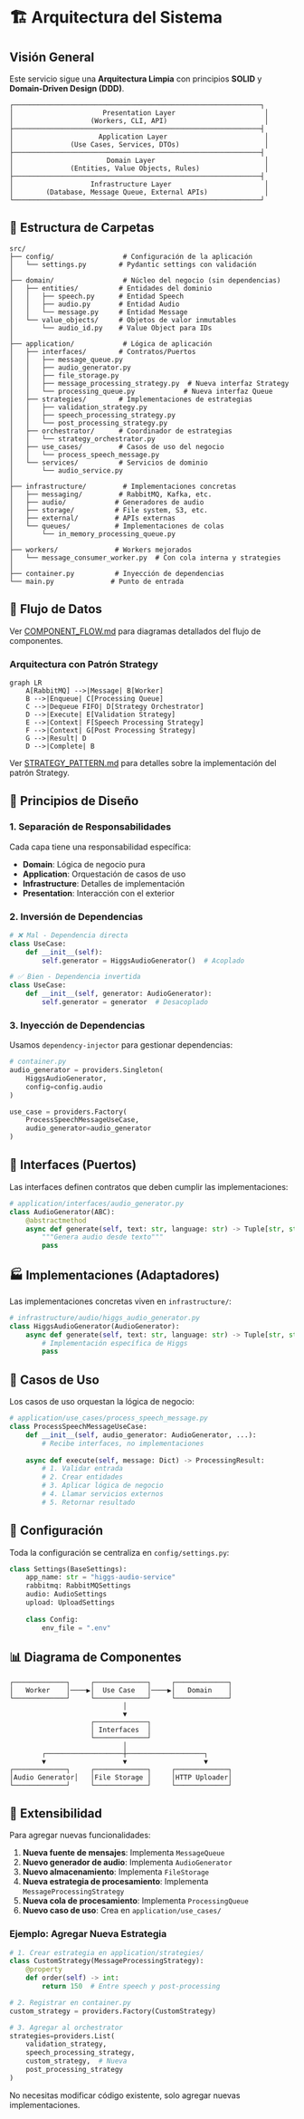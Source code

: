 # 🏗️ Arquitectura del Sistema

## Visión General

Este servicio sigue una **Arquitectura Limpia** con principios **SOLID** y **Domain-Driven Design (DDD)**.

```
┌─────────────────────────────────────────────────────────────┐
│                      Presentation Layer                      │
│                   (Workers, CLI, API)                        │
├─────────────────────────────────────────────────────────────┤
│                     Application Layer                        │
│              (Use Cases, Services, DTOs)                     │
├─────────────────────────────────────────────────────────────┤
│                       Domain Layer                           │
│              (Entities, Value Objects, Rules)                │
├─────────────────────────────────────────────────────────────┤
│                   Infrastructure Layer                       │
│        (Database, Message Queue, External APIs)              │
└─────────────────────────────────────────────────────────────┘
```

## 📁 Estructura de Carpetas

```
src/
├── config/                 # Configuración de la aplicación
│   └── settings.py        # Pydantic settings con validación
│
├── domain/                 # Núcleo del negocio (sin dependencias)
│   ├── entities/          # Entidades del dominio
│   │   ├── speech.py      # Entidad Speech
│   │   ├── audio.py       # Entidad Audio
│   │   └── message.py     # Entidad Message
│   └── value_objects/     # Objetos de valor inmutables
│       └── audio_id.py    # Value Object para IDs
│
├── application/            # Lógica de aplicación
│   ├── interfaces/        # Contratos/Puertos
│   │   ├── message_queue.py
│   │   ├── audio_generator.py
│   │   ├── file_storage.py
│   │   ├── message_processing_strategy.py  # Nueva interfaz Strategy
│   │   └── processing_queue.py            # Nueva interfaz Queue
│   ├── strategies/        # Implementaciones de estrategias
│   │   ├── validation_strategy.py
│   │   ├── speech_processing_strategy.py
│   │   └── post_processing_strategy.py
│   ├── orchestrator/      # Coordinador de estrategias
│   │   └── strategy_orchestrator.py
│   ├── use_cases/         # Casos de uso del negocio
│   │   └── process_speech_message.py
│   └── services/          # Servicios de dominio
│       └── audio_service.py
│
├── infrastructure/         # Implementaciones concretas
│   ├── messaging/         # RabbitMQ, Kafka, etc.
│   ├── audio/            # Generadores de audio
│   ├── storage/          # File system, S3, etc.
│   ├── external/         # APIs externas
│   └── queues/           # Implementaciones de colas
│       └── in_memory_processing_queue.py
│
├── workers/              # Workers mejorados
│   └── message_consumer_worker.py  # Con cola interna y strategies
│
├── container.py          # Inyección de dependencias
└── main.py              # Punto de entrada
```

## 🔄 Flujo de Datos

Ver [COMPONENT_FLOW.md](./COMPONENT_FLOW.md) para diagramas detallados del flujo de componentes.

### Arquitectura con Patrón Strategy

```mermaid
graph LR
    A[RabbitMQ] -->|Message| B[Worker]
    B -->|Enqueue| C[Processing Queue]
    C -->|Dequeue FIFO| D[Strategy Orchestrator]
    D -->|Execute| E[Validation Strategy]
    E -->|Context| F[Speech Processing Strategy]
    F -->|Context| G[Post Processing Strategy]
    G -->|Result| D
    D -->|Complete| B
```

Ver [STRATEGY_PATTERN.md](./STRATEGY_PATTERN.md) para detalles sobre la implementación del patrón Strategy.

## 🎯 Principios de Diseño

### 1. **Separación de Responsabilidades**
Cada capa tiene una responsabilidad específica:
- **Domain**: Lógica de negocio pura
- **Application**: Orquestación de casos de uso
- **Infrastructure**: Detalles de implementación
- **Presentation**: Interacción con el exterior

### 2. **Inversión de Dependencias**
```python
# ❌ Mal - Dependencia directa
class UseCase:
    def __init__(self):
        self.generator = HiggsAudioGenerator()  # Acoplado

# ✅ Bien - Dependencia invertida
class UseCase:
    def __init__(self, generator: AudioGenerator):
        self.generator = generator  # Desacoplado
```

### 3. **Inyección de Dependencias**
Usamos `dependency-injector` para gestionar dependencias:

```python
# container.py
audio_generator = providers.Singleton(
    HiggsAudioGenerator,
    config=config.audio
)

use_case = providers.Factory(
    ProcessSpeechMessageUseCase,
    audio_generator=audio_generator
)
```

## 🔌 Interfaces (Puertos)

Las interfaces definen contratos que deben cumplir las implementaciones:

```python
# application/interfaces/audio_generator.py
class AudioGenerator(ABC):
    @abstractmethod
    async def generate(self, text: str, language: str) -> Tuple[str, str]:
        """Genera audio desde texto"""
        pass
```

## 🏭 Implementaciones (Adaptadores)

Las implementaciones concretas viven en `infrastructure/`:

```python
# infrastructure/audio/higgs_audio_generator.py
class HiggsAudioGenerator(AudioGenerator):
    async def generate(self, text: str, language: str) -> Tuple[str, str]:
        # Implementación específica de Higgs
        pass
```

## 🧩 Casos de Uso

Los casos de uso orquestan la lógica de negocio:

```python
# application/use_cases/process_speech_message.py
class ProcessSpeechMessageUseCase:
    def __init__(self, audio_generator: AudioGenerator, ...):
        # Recibe interfaces, no implementaciones
        
    async def execute(self, message: Dict) -> ProcessingResult:
        # 1. Validar entrada
        # 2. Crear entidades
        # 3. Aplicar lógica de negocio
        # 4. Llamar servicios externos
        # 5. Retornar resultado
```

## 🔧 Configuración

Toda la configuración se centraliza en `config/settings.py`:

```python
class Settings(BaseSettings):
    app_name: str = "higgs-audio-service"
    rabbitmq: RabbitMQSettings
    audio: AudioSettings
    upload: UploadSettings
    
    class Config:
        env_file = ".env"
```

## 📊 Diagrama de Componentes

```
┌─────────────┐     ┌─────────────┐     ┌─────────────┐
│   Worker    │────▶│  Use Case   │────▶│   Domain    │
└─────────────┘     └─────────────┘     └─────────────┘
                            │
                            ▼
                    ┌─────────────┐
                    │ Interfaces  │
                    └─────────────┘
                            │
        ┌───────────────────┼───────────────────┐
        ▼                   ▼                   ▼
┌─────────────┐     ┌─────────────┐     ┌─────────────┐
│Audio Generator│   │File Storage │     │HTTP Uploader│
└─────────────┘     └─────────────┘     └─────────────┘
```

## 🚀 Extensibilidad

Para agregar nuevas funcionalidades:

1. **Nueva fuente de mensajes**: Implementa `MessageQueue`
2. **Nuevo generador de audio**: Implementa `AudioGenerator`
3. **Nuevo almacenamiento**: Implementa `FileStorage`
4. **Nueva estrategia de procesamiento**: Implementa `MessageProcessingStrategy`
5. **Nueva cola de procesamiento**: Implementa `ProcessingQueue`
6. **Nuevo caso de uso**: Crea en `application/use_cases/`

### Ejemplo: Agregar Nueva Estrategia

```python
# 1. Crear estrategia en application/strategies/
class CustomStrategy(MessageProcessingStrategy):
    @property
    def order(self) -> int:
        return 150  # Entre speech y post-processing

# 2. Registrar en container.py
custom_strategy = providers.Factory(CustomStrategy)

# 3. Agregar al orchestrator
strategies=providers.List(
    validation_strategy,
    speech_processing_strategy,
    custom_strategy,  # Nueva
    post_processing_strategy
)
```

No necesitas modificar código existente, solo agregar nuevas implementaciones.